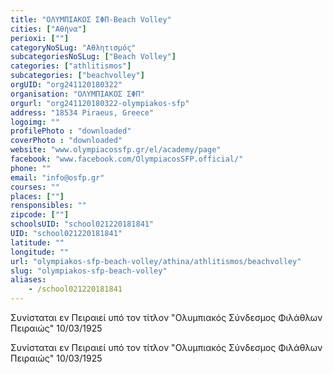 ```yaml
---
title: "ΟΛΥΜΠΙΑΚΟΣ ΣΦΠ-Beach Volley"
cities: ["Αθήνα"]
perioxi: [""]
categoryNoSLug: "Αθλητισμός"
subcategoriesNoSLug: ["Beach Volley"]
categories: ["athlitismos"]
subcategories: ["beachvolley"]
orgUID: "org241120180322"
organisation: "ΟΛΥΜΠΙΑΚΟΣ ΣΦΠ"
orgurl: "org241120180322-olympiakos-sfp"
address: "18534 Piraeus, Greece"
logoimg: ""
profilePhoto : "downloaded"
coverPhoto : "downloaded"
website: "www.olympiacossfp.gr/el/academy/page"
facebook: "www.facebook.com/OlympiacosSFP.official/"
phone: ""
email: "info@osfp.gr"
courses: ""
places: [""]
rensponsibles: ""
zipcode: [""]
schoolsUID: "school021220181841"
UID: "school021220181841"
latitude: ""
longitude: ""
url: "olympiakos-sfp-beach-volley/athina/athlitismos/beachvolley"
slug: "olympiakos-sfp-beach-volley"
aliases:
    - /school021220181841
---
```



Συνίσταται εν Πειραιεί υπό τον τίτλον &quot;Ολυμπιακός Σύνδεσμος Φιλάθλων Πειραιώς&quot; 10/03/1925

Συνίσταται εν Πειραιεί υπό τον τίτλον &quot;Ολυμπιακός Σύνδεσμος Φιλάθλων Πειραιώς&quot; 10/03/1925